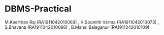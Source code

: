 # DBMS-Practical
M.Keerthan Raj (RA1911042010069) , K.Soumith Varma (RA1911042010073) , S.Bhavana (RA1911042010096) , B.Mansi Balaganur (RA1911042010109)

